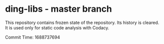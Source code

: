 # ding-libs - master branch

This repository contains frozen state of the repository.
Its history is cleared. It is used only for static code
analysis with Codacy.

Commit Time: 1688737694